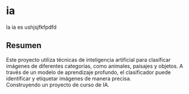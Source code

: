 # ia
la ia es ushjsjfkfpdfd
## Resumen
Este proyecto utiliza técnicas de inteligencia artificial para clasificar imágenes de diferentes categorías, como animales, paisajes y objetos. A través de un modelo de aprendizaje profundo, el clasificador puede identificar y etiquetar imágenes de manera precisa.  
Construyendo un proyecto de curso de IA.

